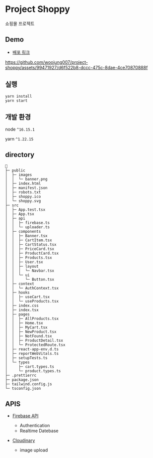 # Project Shoppy

쇼핑몰 프로젝트

## Demo

- [배포 링크](https://main--courageous-rugelach-92fb07.netlify.app/)

https://github.com/woojung007/project-shoppy/assets/99471927/d6f522b8-dccc-475c-8dae-4ce70870888f




## 실행

```
yarn install
yarn start
```

## 개발 환경

node `^16.15.1`

yarn `^1.22.15`

## directory

```
📁
├─ public
│  ├─ images
│  │  └─ banner.png
│  ├─ index.html
│  ├─ manifest.json
│  ├─ robots.txt
│  ├─ shoppy.ico
│  └─ shoppy.svg
├─ src
│  ├─ App.test.tsx
│  ├─ App.tsx
│  ├─ api
│  │  ├─ firebase.ts
│  │  └─ uploader.ts
│  ├─ components
│  │  ├─ Banner.tsx
│  │  ├─ CartItem.tsx
│  │  ├─ CartStatus.tsx
│  │  ├─ PriceCard.tsx
│  │  ├─ ProductCard.tsx
│  │  ├─ Products.tsx
│  │  ├─ User.tsx
│  │  ├─ layout
│  │  │  └─ Navbar.tsx
│  │  └─ ui
│  │     └─ Button.tsx
│  ├─ context
│  │  └─ AuthContext.tsx
│  ├─ hooks
│  │  ├─ useCart.tsx
│  │  └─ useProducts.tsx
│  ├─ index.css
│  ├─ index.tsx
│  ├─ pages
│  │  ├─ AllProducts.tsx
│  │  ├─ Home.tsx
│  │  ├─ MyCart.tsx
│  │  ├─ NewProduct.tsx
│  │  ├─ NotFound.tsx
│  │  ├─ ProductDetail.tsx
│  │  └─ ProtectedRoute.tsx
│  ├─ react-app-env.d.ts
│  ├─ reportWebVitals.ts
│  ├─ setupTests.ts
│  └─ types
│     ├─ cart.types.ts
│     └─ product.types.ts
├─ .prettierrc
├─ package.json
├─ tailwind.config.js
└─ tsconfig.json
```

## APIS

- [Firebase API](https://firebase.google.com/?hl=ko)

  - Authentication
  - Realtime Datebase

- [Cloudinary](https://cloudinary.com/)
  - image upload
